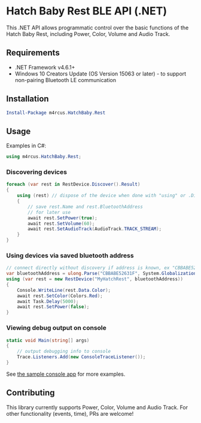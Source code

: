 # Hatch Baby Rest BLE API (.NET)

This .NET API allows programmatic control over the basic functions of the Hatch Baby Rest, including Power, Color, Volume and Audio Track. 

## Requirements
* .NET Framework v4.6.1+
* Windows 10 Creators Update (OS Version 15063 or later) - to support non-pairing Bluetooth LE communication

## Installation
```powershell
Install-Package m4rcus.HatchBaby.Rest
```

## Usage

Examples in C#:

```C#
using m4rcus.HatchBaby.Rest;
```

### Discovering devices
```C#
foreach (var rest in RestDevice.Discover().Result)
{
    using (rest) // dispose of the device when done with "using" or .Dispose()
    {
        // save rest.Name and rest.BluetoothAddress
        // for later use
        await rest.SetPower(true);
        await rest.SetVolume(60);
        await rest.SetAudioTrack(AudioTrack.TRACK_STREAM);
    }
}
```

### Using devices via saved bluetooth address

```C#
// connect directly without discovery if address is known, ex "CBBABE52631F"
var bluetoothAddress = ulong.Parse("CBBABE52631F", System.Globalization.NumberStyles.HexNumber);
using (var rest = new RestDevice("MyHatchRest", bluetoothAddress))
{
    Console.WriteLine(rest.Data.Color);
    await rest.SetColor(Colors.Red);
    await Task.Delay(5000);
    await rest.SetPower(false);
}
```

### Viewing debug output on console

```C#
static void Main(string[] args)
{
    // output debugging info to console
    Trace.Listeners.Add(new ConsoleTraceListener());
}
```
See <a href="./TestConsole/Program.cs">the sample console app</a> for more examples.

## Contributing

This library currently supports Power, Color, Volume and Audio Track. For other functionality (events, time), PRs are welcome!
